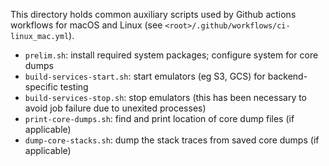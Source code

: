 This directory holds common auxiliary scripts used by Github actions workflows for macOS and Linux
(see `<root>/.github/workflows/ci-linux_mac.yml`).

- `prelim.sh`: install required system packages; configure system for core dumps
- `build-services-start.sh`: start emulators (eg S3, GCS) for backend-specific testing
- `build-services-stop.sh`: stop emulators
  (this has been necessary to avoid job failure due to unexited processes)
- `print-core-dumps.sh`: find and print location of core dump files (if applicable)
- `dump-core-stacks.sh`: dump the stack traces from saved core dumps (if applicable)